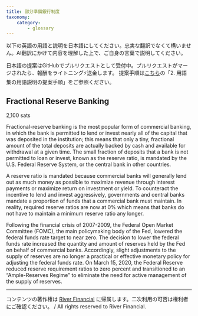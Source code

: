 ```yaml
---
title: 部分準備銀行制度
taxonomy:
    category:
        - glossary
---
```


以下の英語の用語と説明を日本語にしてください。忠実な翻訳でなくて構いません。AI翻訳にかけて内容を理解した上で、ご自身の言葉で説明してください。

日本語の提案はGitHubでプルリクエストとして受付中。プルリクエストがマージされたら、報酬をライトニング⚡️送金します。
提案手順は[こちら](https://github.com/lostinbitcoin/categories/wiki)の「2. 用語集の用語説明の提案手順」をご参照ください。

## Fractional Reserve Banking
2,100 sats

Fractional-reserve banking is the most popular form of commercial banking, in which the bank is permitted to lend or invest nearly all of the capital that was deposited in the institution; this means that only a tiny, fractional amount of the total deposits are actually backed by cash and available for withdrawal at a given time. The small fraction of deposits that a bank is not permitted to loan or invest, known as the reserve ratio, is mandated by the U.S. Federal Reserve System, or the central bank in other countries.

A reserve ratio is mandated because commercial banks will generally lend out as much money as possible to maximize revenue through interest payments or maximize return on investment or yield. To counteract the incentive to lend and invest aggressively, governments and central banks mandate a proportion of funds that a commercial bank must maintain. In reality, required reserve ratios are now at 0% which means that banks do not have to maintain a minimum reserve ratio any longer.

Following the financial crisis of 2007-2009, the Federal Open Market Committee (FOMC), the main policymaking body of the Fed, lowered the federal funds rate target to near zero. The decision to lower the federal funds rate increased the quantity and amount of reserves held by the Fed on behalf of commercial banks. Accordingly, slight adjustments to the supply of reserves are no longer a practical or effective monetary policy for adjusting the federal funds rate. On March 15, 2020, the Federal Reserve reduced reserve requirement ratios to zero percent and transitioned to an “Ample-Reserves Regime” to eliminate the need for active management of the supply of reserves.

---
コンテンツの著作権は [River Financial](https://river.com/) に帰属します。二次利用の可否は権利者にご確認ください。 / All rights reserved to River Financial.
